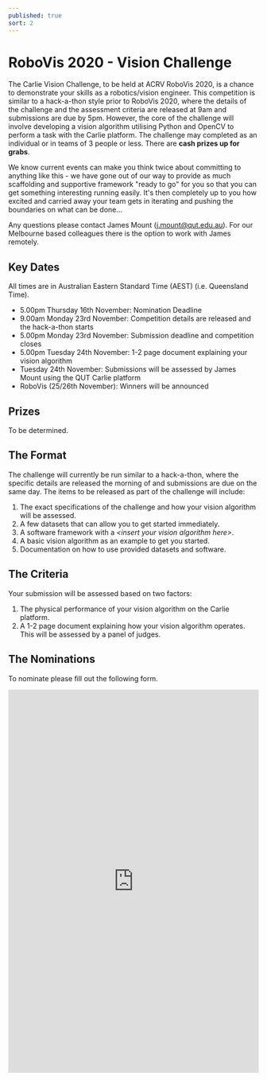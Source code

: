 ```yaml
---
published: true
sort: 2
---
```


# RoboVis 2020 - Vision Challenge

The Carlie Vision Challenge, to be held at ACRV RoboVis 2020, is a chance to demonstrate your skills as a robotics/vision engineer. This competition is similar to a hack-a-thon style prior to RoboVis 2020, where the details of the challenge and the assessment criteria are released at 9am and submissions are due by 5pm. However, the core of the challenge will involve developing a vision algorithm utilising Python and OpenCV to perform a task with the Carlie platform. The challenge may completed as an individual or in teams of 3 people or less. There are **cash prizes up for grabs**.

We know current events can make you think twice about committing to anything like this - we have gone out of our way to provide as much scaffolding and supportive framework "ready to go" for you so that you can get something interesting running easily. It's then completely up to you how excited and carried away your team gets in iterating and pushing the boundaries on what can be done... 

Any questions please contact James Mount (j.mount@qut.edu.au).  For our Melbourne based colleagues there is the option to work with James remotely.

## Key Dates

All times are in Australian Eastern Standard Time (AEST) (i.e. Queensland Time). 

- 5.00pm Thursday 16th November: Nomination Deadline
- 9.00am Monday 23rd November: Competition details are released and the hack-a-thon starts
- 5.00pm Monday 23rd November: Submission deadline and competition closes
- 5.00pm Tuesday 24th November: 1-2 page document explaining your vision algorithm
- Tuesday 24th November: Submissions will be assessed by James Mount using the QUT Carlie platform 
- RoboVis (25/26th November): Winners will be announced

## Prizes
To be determined.

## The Format

The challenge will currently be run similar to a hack-a-thon, where the specific details are released the morning of and submissions are due on the same day. The items to be released as part of the challenge will include:

1. The exact specifications of the challenge and how your vision algorithm will be assessed.
2. A few datasets that can allow you to get started immediately.
3. A software framework with a *\<insert your vision algorithm here\>*.
4. A basic vision algorithm as an example to get you started.
2. Documentation on how to use provided datasets and software.

## The Criteria

Your submission will be assessed based on two factors:

1. The physical performance of your vision algorithm on the Carlie platform.
2. A 1-2 page document explaining how your vision algorithm operates. This will be assessed by a panel of judges.

## The Nominations

To nominate please fill out the following form.

<div>
<iframe style="width: 100%; height: 55em; margin: 0 auto;" src="https://docs.google.com/forms/d/e/1FAIpQLSd2H8gSRy5A1Bvwi5zI0iwzhcjmdRTW44JqvFjC2TV_Z31Z3g/viewform?embedded=true"  frameborder="0">Loading…</iframe>
</div>
